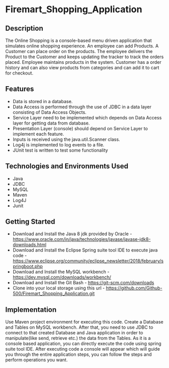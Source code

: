 # Firemart_Shopping_Application
## Description
The Online Shopping is a console-based menu driven application that simulates online shopping experience. An employee can add Products. A Customer can place order on the products. The employee delivers the Product to the Customer and keeps updating the tracker to track the orders placed. Employee maintains products in the system. Customer has a order history and can also view products from categories and can add it to cart for checkout.
## Features
* Data is stored in a database.
* Data Access is performed through the use of JDBC in a data layer consisting of Data Access Objects.
* Service Layer need to be implemented which depends on Data Access layer for getting data from database.
* Presentation Layer (console) should depend on Service Layer to implement each feature.
* Inputs is received using the java.util.Scanner class.
* Log4j is implemented to log events to a file.
* JUnit test is written to test some functionality
## Technologies and Environments Used
* Java
* JDBC
* MySQL
* Maven
* Log4J
* Junit
## Getting Started
* Download and Install the Java 8 jdk provided by Oracle - https://www.oracle.com/in/java/technologies/javase/javase-jdk8-downloads.html
* Download and Install the Eclipse Spring suite tool IDE to execute java code - https://www.eclipse.org/community/eclipse_newsletter/2018/february/springboot.php
* Download and Install the MySQL workbench - https://dev.mysql.com/downloads/workbench/
* Download and Install the Git Bash - https://git-scm.com/downloads
* Clone into your local storage using this url - https://github.com/Github-500/Firemart_Shopping_Application.git
## Implementation
Use Maven project environment for executing this code. Create a Database and Tables on MySQL workbench. After that, you need to use JDBC to connect to that created Database and Java application in order to manipulate(like send, retrieve etc.) the data from the Tables. As it is a console based application, you can directly execute the code using spring suite tool IDE. After executing code a console will appear which will guide you through the entire application steps, you can follow the steps and perform operations you want. 
